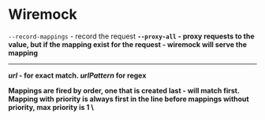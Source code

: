 # Wiremock

`--record-mappings` - record the request <b> 
`--proxy-all` - proxy requests to the value, but if the mapping exist for the request - wiremock will serve the mapping

---

*url* - for exact match.
*urlPattern* for regex

Mappings are fired by order, one that is created last - will match first. \
Mapping with priority is always first in the line before mappings without priority, max priority is 1 \


